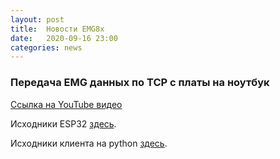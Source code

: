 ```yaml
---
layout: post
title:  Новости EMG8x
date:   2020-09-16 23:00
categories: news
---
```

### Передача EMG данных по TCP с платы на ноутбук

[Ссылка на YouTube видео](https://youtu.be/Wa6-aIWuCYA)

Исходники ESP32 [здесь](https://github.com/RF-Lab/emg_platform/blob/master/source/esp32/emg8x/main/app_main.c). 

Исходники клиента на python [здесь](https://github.com/RF-Lab/emg_platform/blob/master/source/python/hwtools/emg8x_tcp_client.py). 
